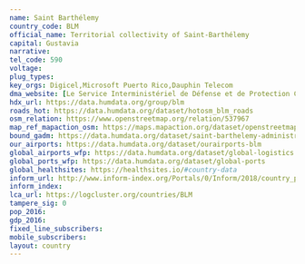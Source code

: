 ```yaml
---
name: Saint Barthélemy
country_code: BLM
official_name: Territorial collectivity of Saint-Barthélemy
capital: Gustavia
narrative:
tel_code: 590
voltage:
plug_types:
key_orgs: Digicel,Microsoft Puerto Rico,Dauphin Telecom
dma_website: [Le Service Interministériel de Défense et de Protection Civile](http://www.martinique.pref.gouv.fr/Politiques-publiques/Prevention-de-la-delinquance-securite-civile-securite-publique-et-routiere/Les-acteurs-de-la-securite-civile)
hdx_url: https://data.humdata.org/group/blm
roads_hot: https://data.humdata.org/dataset/hotosm_blm_roads
osm_relation: https://www.openstreetmap.org/relation/537967
map_ref_mapaction_osm: https://maps.mapaction.org/dataset/openstreetmap-of-saint-barts
bound_gadm: https://data.humdata.org/dataset/saint-barthelemy-administrative-level-1-department-boundary
our_airports: https://data.humdata.org/dataset/ourairports-blm
global_airports_wfp: https://data.humdata.org/dataset/global-logistics
global_ports_wfp: https://data.humdata.org/dataset/global-ports
global_healthsites: https://healthsites.io/#country-data
inform_url: http://www.inform-index.org/Portals/0/Inform/2018/country_profiles/BLM.pdf
inform_index:
lca_url: https://logcluster.org/countries/BLM
tampere_sig: 0
pop_2016:
gdp_2016:
fixed_line_subscribers:
mobile_subscribers:
layout: country
---
```

